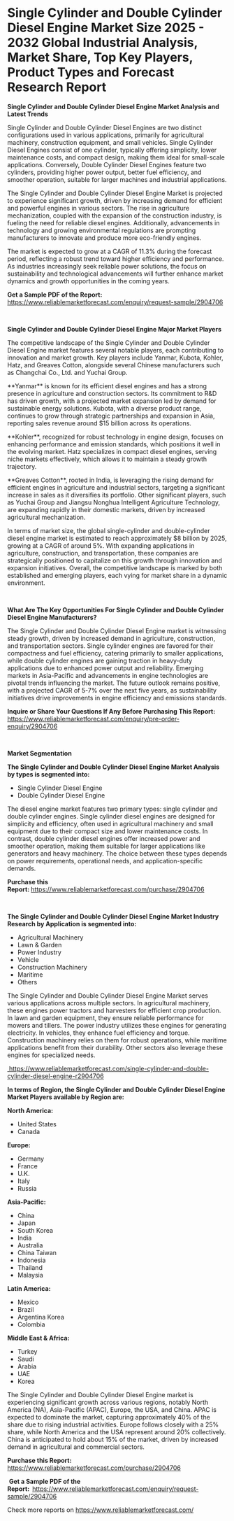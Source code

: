 <p><h1>Single Cylinder and Double Cylinder Diesel Engine Market Size 2025 - 2032 Global Industrial Analysis, Market Share, Top Key Players, Product Types and Forecast Research Report</h1></p><p><strong>Single Cylinder and Double Cylinder Diesel Engine Market Analysis and Latest Trends</strong></p>
<p><p>Single Cylinder and Double Cylinder Diesel Engines are two distinct configurations used in various applications, primarily for agricultural machinery, construction equipment, and small vehicles. Single Cylinder Diesel Engines consist of one cylinder, typically offering simplicity, lower maintenance costs, and compact design, making them ideal for small-scale applications. Conversely, Double Cylinder Diesel Engines feature two cylinders, providing higher power output, better fuel efficiency, and smoother operation, suitable for larger machines and industrial applications.</p><p>The Single Cylinder and Double Cylinder Diesel Engine Market is projected to experience significant growth, driven by increasing demand for efficient and powerful engines in various sectors. The rise in agriculture mechanization, coupled with the expansion of the construction industry, is fueling the need for reliable diesel engines. Additionally, advancements in technology and growing environmental regulations are prompting manufacturers to innovate and produce more eco-friendly engines. </p><p>The market is expected to grow at a CAGR of 11.3% during the forecast period, reflecting a robust trend toward higher efficiency and performance. As industries increasingly seek reliable power solutions, the focus on sustainability and technological advancements will further enhance market dynamics and growth opportunities in the coming years.</p></p>
<p><strong>Get a Sample PDF of the Report:&nbsp;</strong> <a href="https://www.reliablemarketforecast.com/enquiry/request-sample/2904706?utm_campaign=3081&utm_medium=2&utm_source=Github&utm_content=ia&utm_term=12032025&utm_id=single-cylinder-and-double-cylinder-diesel-engine">https://www.reliablemarketforecast.com/enquiry/request-sample/2904706</a></p>
<p>&nbsp;</p>
<p><strong>Single Cylinder and Double Cylinder Diesel Engine Major Market Players</strong></p>
<p><p>The competitive landscape of the Single Cylinder and Double Cylinder Diesel Engine market features several notable players, each contributing to innovation and market growth. Key players include Yanmar, Kubota, Kohler, Hatz, and Greaves Cotton, alongside several Chinese manufacturers such as Changchai Co., Ltd. and Yuchai Group.</p><p>**Yanmar** is known for its efficient diesel engines and has a strong presence in agriculture and construction sectors. Its commitment to R&D has driven growth, with a projected market expansion led by demand for sustainable energy solutions. Kubota, with a diverse product range, continues to grow through strategic partnerships and expansion in Asia, reporting sales revenue around $15 billion across its operations.</p><p>**Kohler**, recognized for robust technology in engine design, focuses on enhancing performance and emission standards, which positions it well in the evolving market. Hatz specializes in compact diesel engines, serving niche markets effectively, which allows it to maintain a steady growth trajectory.</p><p>**Greaves Cotton**, rooted in India, is leveraging the rising demand for efficient engines in agriculture and industrial sectors, targeting a significant increase in sales as it diversifies its portfolio. Other significant players, such as Yuchai Group and Jiangsu Nonghua Intelligent Agriculture Technology, are expanding rapidly in their domestic markets, driven by increased agricultural mechanization.</p><p>In terms of market size, the global single-cylinder and double-cylinder diesel engine market is estimated to reach approximately $8 billion by 2025, growing at a CAGR of around 5%. With expanding applications in agriculture, construction, and transportation, these companies are strategically positioned to capitalize on this growth through innovation and expansion initiatives. Overall, the competitive landscape is marked by both established and emerging players, each vying for market share in a dynamic environment.</p></p>
<p>&nbsp;</p>
<p><strong>What Are The Key Opportunities For Single Cylinder and Double Cylinder Diesel Engine Manufacturers?</strong></p>
<p><p>The Single Cylinder and Double Cylinder Diesel Engine market is witnessing steady growth, driven by increased demand in agriculture, construction, and transportation sectors. Single cylinder engines are favored for their compactness and fuel efficiency, catering primarily to smaller applications, while double cylinder engines are gaining traction in heavy-duty applications due to enhanced power output and reliability. Emerging markets in Asia-Pacific and advancements in engine technologies are pivotal trends influencing the market. The future outlook remains positive, with a projected CAGR of 5-7% over the next five years, as sustainability initiatives drive improvements in engine efficiency and emissions standards.</p></p>
<p><strong>Inquire or Share Your Questions If Any Before Purchasing This Report:</strong> <a href="https://www.reliablemarketforecast.com/enquiry/pre-order-enquiry/2904706?utm_campaign=3081&utm_medium=2&utm_source=Github&utm_content=ia&utm_term=12032025&utm_id=single-cylinder-and-double-cylinder-diesel-engine">https://www.reliablemarketforecast.com/enquiry/pre-order-enquiry/2904706</a></p>
<p>&nbsp;</p>
<p><strong>Market Segmentation</strong></p>
<p><strong>The Single Cylinder and Double Cylinder Diesel Engine Market Analysis by types is segmented into:</strong></p>
<p><ul><li>Single Cylinder Diesel Engine</li><li>Double Cylinder Diesel Engine</li></ul></p>
<p><p>The diesel engine market features two primary types: single cylinder and double cylinder engines. Single cylinder diesel engines are designed for simplicity and efficiency, often used in agricultural machinery and small equipment due to their compact size and lower maintenance costs. In contrast, double cylinder diesel engines offer increased power and smoother operation, making them suitable for larger applications like generators and heavy machinery. The choice between these types depends on power requirements, operational needs, and application-specific demands.</p></p>
<p><strong>Purchase this Report:&nbsp;</strong><a href="https://www.reliablemarketforecast.com/purchase/2904706?utm_campaign=3081&utm_medium=2&utm_source=Github&utm_content=ia&utm_term=12032025&utm_id=single-cylinder-and-double-cylinder-diesel-engine">https://www.reliablemarketforecast.com/purchase/2904706</a></p>
<p>&nbsp;</p>
<p><strong>The Single Cylinder and Double Cylinder Diesel Engine Market Industry Research by Application is segmented into:</strong></p>
<p><ul><li>Agricultural Machinery</li><li>Lawn & Garden</li><li>Power Industry</li><li>Vehicle</li><li>Construction Machinery</li><li>Maritime</li><li>Others</li></ul></p>
<p><p>The Single Cylinder and Double Cylinder Diesel Engine Market serves various applications across multiple sectors. In agricultural machinery, these engines power tractors and harvesters for efficient crop production. In lawn and garden equipment, they ensure reliable performance for mowers and tillers. The power industry utilizes these engines for generating electricity. In vehicles, they enhance fuel efficiency and torque. Construction machinery relies on them for robust operations, while maritime applications benefit from their durability. Other sectors also leverage these engines for specialized needs.</p></p>
<p><a href="https://www.reliablemarketforecast.com/single-cylinder-and-double-cylinder-diesel-engine-r2904706?utm_campaign=3081&utm_medium=2&utm_source=Github&utm_content=ia&utm_term=12032025&utm_id=single-cylinder-and-double-cylinder-diesel-engine">&nbsp;https://www.reliablemarketforecast.com/single-cylinder-and-double-cylinder-diesel-engine-r2904706</a></p>
<p><strong>In terms of Region, the Single Cylinder and Double Cylinder Diesel Engine Market Players available by Region are:</strong></p>
<p>
    <p> <strong> North America: </strong>
        <ul>
            <li>United States</li>
            <li>Canada</li>
        </ul>
        </p> 
    <p> <strong> Europe: </strong>
        <ul>
            <li>Germany</li>
            <li>France</li>
            <li>U.K.</li>
            <li>Italy</li>
            <li>Russia</li>
        </ul>
        </p> 
    <p> <strong> Asia-Pacific: </strong>
        <ul>
            <li>China</li>
            <li>Japan</li>
            <li>South Korea</li>
            <li>India</li>
            <li>Australia</li>
            <li>China Taiwan</li>
            <li>Indonesia</li>
            <li>Thailand</li>
            <li>Malaysia</li>
        </ul>
        </p> 
    <p> <strong> Latin America: </strong>
        <ul>
            <li>Mexico</li>
            <li>Brazil</li>
            <li>Argentina Korea</li>
            <li>Colombia</li>
        </ul>
        </p> 
    <p> <strong> Middle East & Africa: </strong>
        <ul>
            <li>Turkey</li>
            <li>Saudi</li>
            <li>Arabia</li>
            <li>UAE</li>
            <li>Korea</li>
        </ul>
    </p>
    </p>
<p><p>The Single Cylinder and Double Cylinder Diesel Engine market is experiencing significant growth across various regions, notably North America (NA), Asia-Pacific (APAC), Europe, the USA, and China. APAC is expected to dominate the market, capturing approximately 40% of the share due to rising industrial activities. Europe follows closely with a 25% share, while North America and the USA represent around 20% collectively. China is anticipated to hold about 15% of the market, driven by increased demand in agricultural and commercial sectors.</p></p>
<p><strong>Purchase this Report: </strong><a href="https://www.reliablemarketforecast.com/purchase/2904706?utm_campaign=3081&utm_medium=2&utm_source=Github&utm_content=ia&utm_term=12032025&utm_id=single-cylinder-and-double-cylinder-diesel-engine">https://www.reliablemarketforecast.com/purchase/2904706</a></p>
<p>&nbsp;<strong>Get a Sample PDF of the Report:&nbsp;&nbsp;</strong><a href="https://www.reliablemarketforecast.com/enquiry/request-sample/2904706?utm_campaign=3081&utm_medium=2&utm_source=Github&utm_content=ia&utm_term=12032025&utm_id=single-cylinder-and-double-cylinder-diesel-engine">https://www.reliablemarketforecast.com/enquiry/request-sample/2904706</a></p>
<p><strong></strong></p>
<p>Check more reports on <a href="https://www.reliablemarketforecast.com/?utm_campaign=3081&utm_medium=2&utm_source=Github&utm_content=ia&utm_term=12032025&utm_id=single-cylinder-and-double-cylinder-diesel-engine">https://www.reliablemarketforecast.com/</a></p>